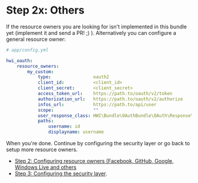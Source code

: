 Step 2x: Others
===============
If the resource owners you are looking for isn't implemented in this bundle yet
(implement it and send a PR! ;) ). Alternatively you can configure a general
resource owner:

``` yaml
# app/config.yml

hwi_oauth:
    resource_owners:
        my_custom:
            type:                oauth2
            client_id:           <client_id>
            client_secret:       <client_secret>
            access_token_url:    https://path.to/oauth/v2/token
            authorization_url:   https://path.to/oauth/v2/authorize
            infos_url:           https://path.to/api/user
            scope:               ""
            user_response_class: HWI\Bundle\OAuthBundle\OAuth\Response\PathUserResponse
            paths:
                username: id
                displayname: username
```

When you're done. Continue by configuring the security layer or go back to
setup more resource owners.

- [Step 2: Configuring resource owners (Facebook, GitHub, Google, Windows Live and others](2-configuring_resource_owners.md)
- [Step 3: Configuring the security layer](3-configuring_the_security_layer.md).
